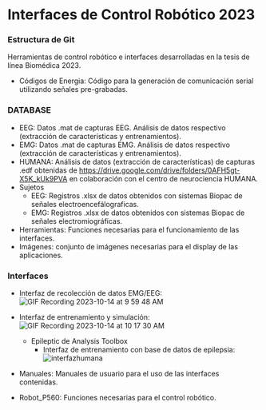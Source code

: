 # Interfaces de Control Robótico 2023
### Estructura de Git
Herramientas de control robótico e interfaces desarrolladas en la tesis de línea Biomédica 2023.
- Códigos de Energia: Código para la generación de comunicación serial utilizando señales pre-grabadas.
### DATABASE
  - EEG: Datos .mat de capturas EEG. Análisis de datos respectivo (extracción de características y entrenamientos).
  - EMG: Datos .mat de capturas EMG. Análisis de datos respectivo (extracción de características y entrenamientos).
  - HUMANA: Análisis de datos (extracción de características) de capturas .edf obtenidas de https://drive.google.com/drive/folders/0AFH5gt-X5K_kUk9PVA en colaboración con el centro de neurociencia HUMANA.
  - Sujetos
    - EEG: Registros .xlsx de datos obtenidos con sistemas Biopac de señales electroencefálograficas.
    - EMG: Registros .xlsx de datos obtenidos con sistemas Biopac de señales electromiográficas.
- Herramientas: Funciones necesarias para el funcionamiento de las interfaces. 
- Imágenes: conjunto de imágenes necesarias para el display de las aplicaciones.
### Interfaces
- Interfaz de recolección de datos EMG/EEG:
![GIF Recording 2023-10-14 at 9 59 48 AM](https://github.com/Fer18313/Matlab_AutoExtract/assets/80397009/494bbfba-52af-46bc-a5ca-a7bb61368ee9)
- Interfaz de entrenamiento y simulación: 
![GIF Recording 2023-10-14 at 10 17 30 AM](https://github.com/Fer18313/Matlab_AutoExtract/assets/80397009/794534aa-5240-49dc-841b-1c9d40065585)


    - Epileptic de Analysis Toolbox
      - Interfaz de entrenamiento con base de datos de epilepsia:
    ![interfazhumana](https://github.com/Fer18313/Matlab_AutoExtract/assets/80397009/002e742a-b287-4386-a7f3-81814dc0f8a1)
- Manuales: Manuales de usuario para el uso de las interfaces contenidas.
- Robot_P560: Funciones necesarias para el control robótico.


  




